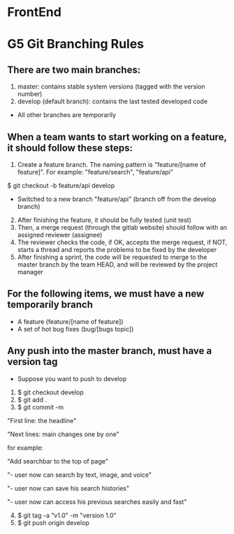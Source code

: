 
# FrontEnd

# G5 Git Branching Rules

## There are two main branches:
1. master: contains stable system versions (tagged with the version number)
2. develop (default branch): contains the last tested developed code
+ All other branches are temporarily

## When a team wants to start working on a feature, it should follow these steps:
1. Create a feature branch. The naming pattern is "feature/[name of feature]". For example: "feature/search", "feature/api"
>>>
$ git checkout -b feature/api develop
- Switched to a new branch "feature/api" (branch off from the develop branch)
>>>
2. After finishing the feature, it should be fully tested (unit test)
3. Then, a merge request (through the gitlab website) should follow with an assigned reviewer (assignee)
4. The reviewer checks the code, if OK, accepts the merge request, 
   if NOT, starts a thread and reports the problems to be fixed by the developer
5. After finishing a sprint, the code will be requested to merge to the master branch by the team HEAD, 
   and will be reviewed by the project manager

## For the following items, we must have a new temporarily branch
- A feature (feature/[name of feature])
- A set of hot bug fixes (bug/[bugs topic])

## Any push into the master branch, must have a version tag
- Suppose you want to push to develop

1. $ git checkout develop
2. $ git add .
3. $ git commit -m
>>>
"First line: the headline"

"Next lines: main changes one by one"

for example:

  "Add searchbar to the top of page"
  
  "- user now can search by text, image, and voice"
  
  "- user now can save his search histories"
  
  "- user now can access his previous searches easily and fast"
>>>
4. $ git tag -a "v1.0" -m "version 1.0"
5. $ git push origin develop
